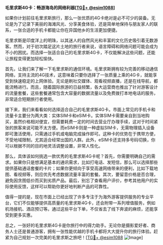 **毛里求斯4G卡：畅游海岛的网络利器[[TG💪+ @esim1088](https://t.me/s/esim1088)]**

如果你计划前往毛里求斯旅行，那么一张优质的4G卡绝对是必不可少的装备。无论是为了记录下美丽的海滩风光、分享美食体验，还是简单地保持与朋友家人的联系，一张合适的手机卡都能让你在异国他乡的生活更加便捷。

毛里求斯是印度洋上的明珠，以其迷人的自然风光和丰富的文化历史吸引着无数游客。然而，对于初次踏足这片土地的旅行者来说，语言障碍和网络问题可能会成为不小的困扰。而选择一张适合自己的毛里求斯4G卡，不仅能解决这些问题，还能让旅程变得更加轻松愉快。

首先，让我们来了解一下毛里求斯的通信环境。毛里求斯拥有较为完善的移动通信网络，支持主流的4G技术，这意味着只要你选择了一张质量上乘的4G卡，就能享受到快速稳定的上网体验。无论是刷社交媒体、观看视频直播，还是在线导航，都能流畅进行。而且，随着国际旅游的日益频繁，各大运营商也推出了针对游客设计的流量套餐，这些套餐通常包含大容量的数据流量以及免费拨打本地电话的服务，非常适合短期旅行者使用。

接下来，我们来看看如何选择适合自己的毛里求斯4G卡。市面上常见的手机卡和流量卡主要分为两大类：实体SIM卡和eSIM卡。实体SIM卡需要亲自到当地购买，虽然价格相对便宜，但需要耗费一定的时间去营业厅办理手续，这对于时间紧张的旅客来说可能不太方便。而eSIM卡则是一种虚拟SIM卡，无需物理插入设备即可激活使用，只需通过手机或电脑完成操作即可。这种卡的优势在于携带方便，不受地域限制，尤其适合经常出国的人群。此外，eSIM卡还支持多号码切换，你可以根据不同的目的地灵活调整设置，非常人性化。

那么，具体该如何挑选一款优秀的毛里求斯4G卡呢？首先，你需要明确自己的需求。如果你只是想满足基本的通讯需求，比如打电话、发短信，那么可以选择那些提供基础通话套餐的卡片；如果你更倾向于享受高速网络带来的便利，比如下载地图、看视频等，则应优先考虑数据流量丰富的套餐。其次，要留意价格是否合理，避免因贪图低价而买到劣质产品。最后，别忘了查看用户评价，参考其他用户的实际使用反馈，这样可以帮助你更好地判断产品的可靠性。

值得一提的是，现在市面上已经出现了许多专注于为海外游客提供服务的专业平台，它们不仅能够提供高质量的毛里求斯4G卡，还会附带一系列增值服务，例如机场接机、酒店预订等。通过这些平台下单，不仅省去了线下奔波的麻烦，还能享受到更多实惠。

总之，一张好的毛里求斯4G卡是你旅行中的得力助手。无论你是摄影爱好者、商务人士还是普通游客，拥有一张性能优越的手机卡都将大大提升你的旅行体验。赶紧为自己规划一次完美的毛里求斯之旅吧！[[TG💪+ @esim1088](https://t.me/s/esim1088) ![Image](https://i.postimg.cc/4NQfJmqS/Snipaste-2025-05-13-00-14-12.png)]